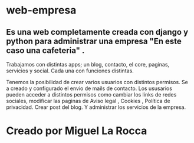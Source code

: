 # web-empresa

## Es una web completamente creada con django y python para administrar una empresa "En este caso una cafeteria" .

Trabajamos con distintas apps; un blog, contacto, el core, paginas, servicios y social. Cada una con funciones distintas.

Tenemos la posibilidad de crear varios usuarios con distintos permisos. Se a  creado y configurado el envio de mails de contacto.
Los ususarios pueden acceder a distintos permisos como cambiar los links de redes sociales, modificar las paginas de Aviso legal , Cookies , Política de privacidad.
Crear post del blog. Y administrar los servicios de la empresa.

# Creado por Miguel La Rocca
